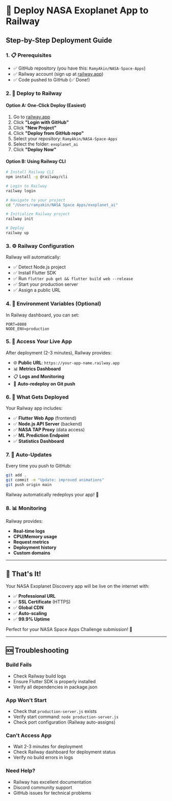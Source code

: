# 🚂 Deploy NASA Exoplanet App to Railway

## Step-by-Step Deployment Guide

### **1. 📋 Prerequisites**
- ✅ GitHub repository (you have this: `RamyAkin/NASA-Space-Apps`)
- ✅ Railway account (sign up at [railway.app](https://railway.app))
- ✅ Code pushed to GitHub (✅ Done!)

### **2. 🚀 Deploy to Railway**

#### **Option A: One-Click Deploy (Easiest)**
1. Go to [railway.app](https://railway.app)
2. Click **"Login with GitHub"**
3. Click **"New Project"** 
4. Click **"Deploy from GitHub repo"**
5. Select your repository: `RamyAkin/NASA-Space-Apps`
6. Select the folder: `exoplanet_ai`
7. Click **"Deploy Now"**

#### **Option B: Using Railway CLI**
```bash
# Install Railway CLI
npm install -g @railway/cli

# Login to Railway
railway login

# Navigate to your project
cd "/Users/ramyakin/NASA Space Apps/exoplanet_ai"

# Initialize Railway project
railway init

# Deploy
railway up
```

### **3. ⚙️ Railway Configuration**

Railway will automatically:
- ✅ Detect Node.js project
- ✅ Install Flutter SDK
- ✅ Run `flutter pub get && flutter build web --release`
- ✅ Start your production server
- ✅ Assign a public URL

### **4. 🔧 Environment Variables (Optional)**

In Railway dashboard, you can set:
```
PORT=8080
NODE_ENV=production
```

### **5. 📱 Access Your Live App**

After deployment (2-3 minutes), Railway provides:
- 🌐 **Public URL**: `https://your-app-name.railway.app`
- 📊 **Metrics Dashboard**
- 📋 **Logs and Monitoring**
- 🔄 **Auto-redeploy on Git push**

### **6. 🎯 What Gets Deployed**

Your Railway app includes:
- ✅ **Flutter Web App** (frontend)
- ✅ **Node.js API Server** (backend)
- ✅ **NASA TAP Proxy** (data access)
- ✅ **ML Prediction Endpoint**
- ✅ **Statistics Dashboard**

### **7. 🔄 Auto-Updates**

Every time you push to GitHub:
```bash
git add .
git commit -m "Update: improved animations"
git push origin main
```
Railway automatically redeploys your app! 🚀

### **8. 📊 Monitoring**

Railway provides:
- **Real-time logs**
- **CPU/Memory usage**
- **Request metrics** 
- **Deployment history**
- **Custom domains**

---

## 🎉 **That's It!**

Your NASA Exoplanet Discovery app will be live on the internet with:
- ✅ **Professional URL**
- ✅ **SSL Certificate** (HTTPS)
- ✅ **Global CDN**
- ✅ **Auto-scaling**
- ✅ **99.9% Uptime**

Perfect for your NASA Space Apps Challenge submission! 🌌

---

## 🆘 **Troubleshooting**

### **Build Fails**
- Check Railway build logs
- Ensure Flutter SDK is properly installed
- Verify all dependencies in package.json

### **App Won't Start**  
- Check that `production-server.js` exists
- Verify start command: `node production-server.js`
- Check port configuration (Railway auto-assigns)

### **Can't Access App**
- Wait 2-3 minutes for deployment
- Check Railway dashboard for deployment status
- Verify no build errors in logs

### **Need Help?**
- Railway has excellent documentation
- Discord community support
- GitHub issues for technical problems